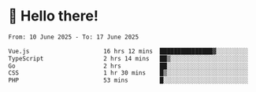 # 👋 Hello there!

<!--START_SECTION:waka-->

```txt
From: 10 June 2025 - To: 17 June 2025

Vue.js                     16 hrs 12 mins  ███████████████▓░░░░░░░░░   62.92 %
TypeScript                 2 hrs 14 mins   ██▒░░░░░░░░░░░░░░░░░░░░░░   08.70 %
Go                         2 hrs           ██░░░░░░░░░░░░░░░░░░░░░░░   07.77 %
CSS                        1 hr 30 mins    █▒░░░░░░░░░░░░░░░░░░░░░░░   05.87 %
PHP                        53 mins         █░░░░░░░░░░░░░░░░░░░░░░░░   03.45 %
```

<!--END_SECTION:waka-->
